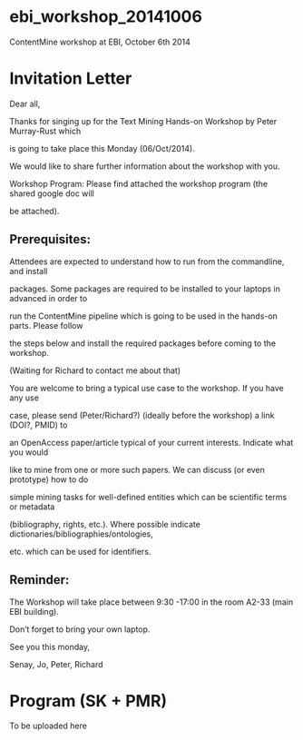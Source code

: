 ebi_workshop_20141006
=====================

ContentMine workshop at EBI, October 6th 2014

Invitation Letter
=================

Dear all,

Thanks for singing up for the Text Mining Hands-on Workshop by Peter Murray-Rust which 

is going to take place this Monday (06/Oct/2014).

We would like to share further information about the workshop with you.

Workshop Program: Please find attached the workshop program (the shared google doc will 

be attached).

Prerequisites:
-------------

Attendees are expected to understand how to run from the commandline, and install 

packages. Some packages are required to be installed to your laptops in advanced in order to 

run the ContentMine pipeline which is going to be used in the hands-on parts. Please follow 

the steps below and install the required packages before coming to the workshop.

(Waiting for Richard to contact me about that)

You are welcome to bring a typical use case to the workshop. If you have any use 

case, please send (Peter/Richard?) (ideally before the workshop) a link (DOI?, PMID) to 

an OpenAccess paper/article typical of your current interests. Indicate what you would 

like to mine from one or more such papers. We can discuss (or even prototype) how to do 

simple mining tasks for well-defined entities which can be scientific terms or metadata 

(bibliography, rights, etc.). Where possible indicate dictionaries/bibliographies/ontologies, 

etc. which can be used for identifiers.

Reminder:
---------

The Workshop will take place between 9:30 -17:00 in the room A2-33 (main EBI building). 

Don’t forget to bring your own laptop.

See you this monday,

Senay, Jo, Peter, Richard

Program
(SK + PMR)
==========

To be uploaded here
